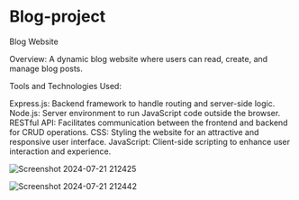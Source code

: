 # Blog-project

Blog Website

Overview:
A dynamic blog website where users can read, create, and manage blog posts.

Tools and Technologies Used:

Express.js: Backend framework to handle routing and server-side logic.
Node.js: Server environment to run JavaScript code outside the browser.
RESTful API: Facilitates communication between the frontend and backend for CRUD operations.
CSS: Styling the website for an attractive and responsive user interface.
JavaScript: Client-side scripting to enhance user interaction and experience.

![Screenshot 2024-07-21 212425](https://github.com/user-attachments/assets/cbf5efe3-1c90-4c68-b5a5-78d8bd294f16)

![Screenshot 2024-07-21 212442](https://github.com/user-attachments/assets/bea812c9-c729-43d4-a49f-88ae4e6dbd4c)
